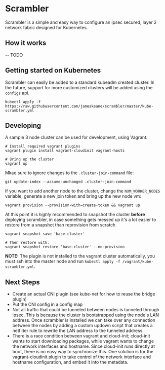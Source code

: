 # Scrambler

Scrambler is a simple and easy way to configure an ipsec secured, layer 3 network fabric designed for Kubernetes.

## How it works

-- TODO

## Getting started on Kubernetes

Scrambler can easily be added to a standard kubeadm created cluster. In the
future, support for more customized clusters will be added using the `configz`
api.

```
kubectl apply -f https://raw.githubusercontent.com/jameskeane/scrambler/master/kube-scrambler.yml
```


## Developing

A sample 3 node cluster can be used for development, using Vagrant.

```
# Install required vagrant plugins
vagrant plugin install vagrant-cloudinit vagrant-hosts

# Bring up the cluster
vagrant up
```

Mkae sure to ignore changes to the `.cluster-join-command` file:
```
git update-index --assume-unchanged .cluster-join-command
```

If you want to add another node to the cluster, change the `NUM_WORKER_NODES`
variable, generate a new join token and bring up the new node vm:
```
vagrant provision --provision-with=create-token && vagrant up
```

At this point it is *highly* recommended to snapshot the cluster **before**
deploying scrambler, in case something gets messed up it's a lot easier to
restore from a snapshot than reprovision from scratch.
```
vagrant snapshot save 'base-cluster'

# Then restore with:
vagrant snapshot restore 'base-cluster' --no-provision
```

**NOTE:** The plugin is not installed to the vagrant cluster automatically, you
must ssh into the master node and run `kubectl apply -f /vagrant/kube-scrambler.yml`.

## Next Steps
 - Create an actual CNI plugin (see kube-net for how to reuse the bridge plugin)
 - Put the CNI config in a config map
 - Not all traffic that could be tunneled between nodes is tunneled through
   ipsec. This is because the cluster is bootstrapped using the node's LAN
   address. Once scrambler is installed we can take over any connection between
   the nodes by adding a custom updown script that creates a netfilter rule to
   rewrite the LAN address to the tunneled address.
 - There is a race condition between vagrant and cloud-init; cloud-init wants to
   start downloading packages, while vagrant wants to change the network
   interfaces and hostname. Since cloud-init runs directly at boot, there is
   no easy way to synchronize this.
   One solution is for the vagrant-cloudinit plugin to take control of the
   network interface and hostname configuration, and embed it into the metadata.
